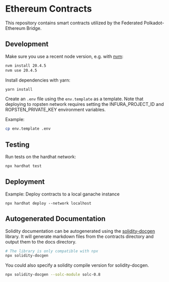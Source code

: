 # Ethereum Contracts

This repository contains smart contracts utilized by the Federated Polkadot-Ethereum Bridge.

## Development

Make sure you use a recent node version, e.g. with [nvm](https://github.com/nvm-sh/nvm#installing-and-updating):

```bash
nvm install 20.4.5
nvm use 20.4.5
```

Install dependencies with yarn:

```bash
yarn install
```

Create an `.env` file using the `env.template` as a template. Note that deploying to ropsten network requires setting the INFURA_PROJECT_ID and ROPSTEN_PRIVATE_KEY environment variables.

Example:

```bash
cp env.template .env
```

## Testing

Run tests on the hardhat network:

```bash
npx hardhat test
```

## Deployment

Example: Deploy contracts to a local ganache instance

```
npx hardhat deploy --network localhost
```

## Autogenerated Documentation

Solidity documentation can be autogenerated using the [solidity-docgen](https://github.com/OpenZeppelin/solidity-docgen) library. It will generate markdown files from the contracts directory and output them to the docs directory.

```bash
# The library is only compatible with npx
npx solidity-docgen
```

You could also specify a solidity compile version for solidity-docgen.
```bash
npx solidity-docgen --solc-module solc-0.8
```
